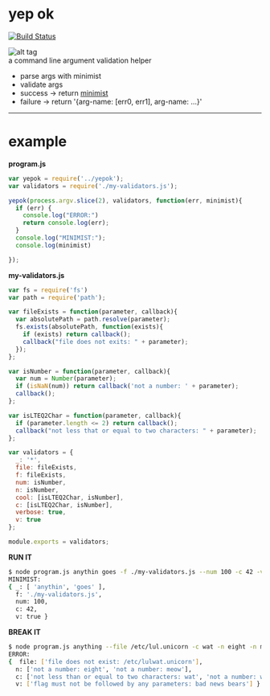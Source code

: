 yep ok
======
[![Build Status](https://travis-ci.org/slugbyte/yepok.svg?branch=master)](https://travis-ci.org/slugbyte/yepok)  

![alt tag](https://raw.githubusercontent.com/slugbyte/yepok/master/yepok.gif)  
a command line argument validation helper

* parse args with minimist
* validate args
 * success -> return [minimist](https://github.com/substack/minimist)
 * failure -> return '{arg-name: [err0, err1], arg-name: ...}'

----
# example

**program.js**    
``` js
var yepok = require('../yepok');
var validators = require('./my-validators.js');

yepok(process.argv.slice(2), validators, function(err, minimist){
  if (err) {
    console.log("ERROR:")
    return console.log(err);
  }
  console.log("MINIMIST:");
  console.log(minimist)

});
```
  
**my-validators.js**  
``` js
var fs = require('fs')
var path = require('path');

var fileExists = function(parameter, callback){
  var absolutePath = path.resolve(parameter);
  fs.exists(absolutePath, function(exists){
    if (exists) return callback();
    callback("file does not exits: " + parameter);
  });
}; 

var isNumber = function(parameter, callback){
  var num = Number(parameter);
  if (isNaN(num)) return callback('not a number: ' + parameter);
  callback();
};

var isLTEQ2Char = function(parameter, callback){
  if (parameter.length <= 2) return callback();
  callback("not less that or equal to two characters: " + parameter);
};

var validators = {
  _: '*',
  file: fileExists,
  f: fileExists,
  num: isNumber,
  n: isNumber,
  cool: [isLTEQ2Char, isNumber],
  c: [isLTEQ2Char, isNumber],
  verbose: true,
  v: true
};

module.exports = validators;
```  
  
**RUN IT**    
``` sh
$ node program.js anythin goes -f ./my-validators.js --num 100 -c 42 -v
MINIMIST:
{ _: [ 'anythin', 'goes' ],
  f: './my-validators.js',
  num: 100,
  c: 42,
  v: true }
```

**BREAK IT**  
``` sh
$ node program.js anything --file /etc/lul.unicorn -c wat -n eight -n meow -v 'bad news bears'
ERROR:
{  file: ['file does not exist: /etc/lulwat.unicorn'],
  n: ['not a number: eight', 'not a number: meow'],
  c: ['not less than or equal to two characters: wat', 'not a number: wat'],
  v: ['flag must not be followed by any parameters: bad news bears'] }
```
